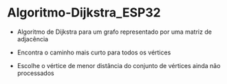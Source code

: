 # Algoritmo-Dijkstra_ESP32

* Algoritmo de Dijkstra para um grafo representado por uma matriz de adjacência


* Encontra o caminho mais curto para todos os vértices
* Escolhe o vértice de menor distância do conjunto de vértices ainda não processados

